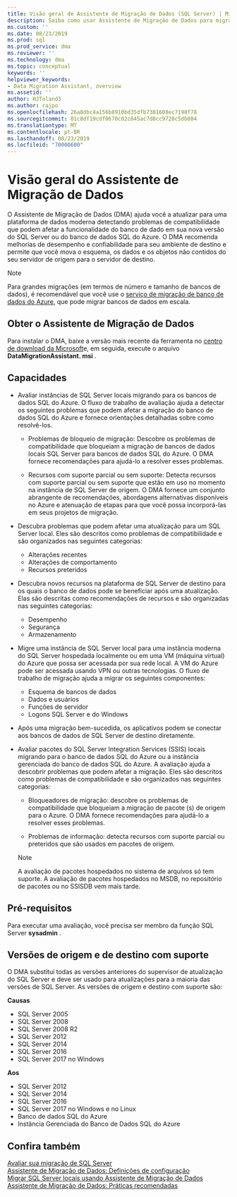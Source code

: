 ```yaml
---
title: Visão geral de Assistente de Migração de Dados (SQL Server) | Microsoft Docs
description: Saiba como usar Assistente de Migração de Dados para migrar bancos de dados do SQL Server para outros bancos de dados do SQL Server ou do Azure
ms.custom: ''
ms.date: 08/23/2019
ms.prod: sql
ms.prod_service: dma
ms.reviewer: ''
ms.technology: dma
ms.topic: conceptual
keywords: ''
helpviewer_keywords:
- Data Migration Assistant, overview
ms.assetid: ''
author: HJToland3
ms.author: rajpo
ms.openlocfilehash: 26a8dbc4a156b8910bd35dfb7381608ec7198f78
ms.sourcegitcommit: 01c8df19cdf0670c02c645ac7d8cc9720c5db084
ms.translationtype: MT
ms.contentlocale: pt-BR
ms.lasthandoff: 08/23/2019
ms.locfileid: "70000600"
---
```

# <a name="overview-of-data-migration-assistant"></a>Visão geral do Assistente de Migração de Dados
O Assistente de Migração de Dados (DMA) ajuda você a atualizar para uma plataforma de dados moderna detectando problemas de compatibilidade que podem afetar a funcionalidade do banco de dado em sua nova versão do SQL Server ou do banco de dados SQL do Azure. O DMA recomenda melhorias de desempenho e confiabilidade para seu ambiente de destino e permite que você mova o esquema, os dados e os objetos não contidos do seu servidor de origem para o servidor de destino.

> [!NOTE] 
> Para grandes migrações (em termos de número e tamanho de bancos de dados), é recomendável que você use o [serviço de migração de banco de dados do Azure](/azure/dms/dms-overview), que pode migrar bancos de dados em escala.
  
## <a name="get-data-migration-assistant"></a>Obter o Assistente de Migração de Dados
Para instalar o DMA, baixe a versão mais recente da ferramenta no [centro de download da Microsoft](https://www.microsoft.com/download/details.aspx?id=53595)e, em seguida, execute o arquivo **DataMigrationAssistant. msi** .

## <a name="capabilities"></a>Capacidades
- Avaliar instâncias de SQL Server locais migrando para os bancos de dados SQL do Azure. O fluxo de trabalho de avaliação ajuda a detectar os seguintes problemas que podem afetar a migração do banco de dados SQL do Azure e fornece orientações detalhadas sobre como resolvê-los.

  - Problemas de bloqueio de migração: Descobre os problemas de compatibilidade que bloqueiam a migração de bancos de dados locais SQL Server para bancos de dados SQL do Azure. O DMA fornece recomendações para ajudá-lo a resolver esses problemas.

  - Recursos com suporte parcial ou sem suporte: Detecta recursos com suporte parcial ou sem suporte que estão em uso no momento na instância de SQL Server de origem. O DMA fornece um conjunto abrangente de recomendações, abordagens alternativas disponíveis no Azure e atenuação de etapas para que você possa incorporá-las em seus projetos de migração.

- Descubra problemas que podem afetar uma atualização para um SQL Server local. Eles são descritos como problemas de compatibilidade e são organizados nas seguintes categorias:

  - Alterações recentes
  - Alterações de comportamento
  - Recursos preteridos

- Descubra novos recursos na plataforma de SQL Server de destino para os quais o banco de dados pode se beneficiar após uma atualização. Elas são descritas como recomendações de recursos e são organizadas nas seguintes categorias:

  - Desempenho
  - Segurança
  - Armazenamento

- Migre uma instância de SQL Server local para uma instância moderna do SQL Server hospedada localmente ou em uma VM (máquina virtual) do Azure que possa ser acessada por sua rede local. A VM do Azure pode ser acessada usando VPN ou outras tecnologias. O fluxo de trabalho de migração ajuda a migrar os seguintes componentes:

  - Esquema de bancos de dados
  - Dados e usuários
  - Funções de servidor
  - Logons SQL Server e do Windows

- Após uma migração bem-sucedida, os aplicativos podem se conectar aos bancos de dados de SQL Server de destino diretamente.

- Avaliar pacotes do SQL Server Integration Services (SSIS) locais migrando para o banco de dados SQL do Azure ou a instância gerenciada do banco de dados SQL do Azure. A avaliação ajuda a descobrir problemas que podem afetar a migração. Eles são descritos como problemas de compatibilidade e são organizados nas seguintes categorias:

  - Bloqueadores de migração: descobre os problemas de compatibilidade que bloqueiam a migração de pacote (s) de origem para o Azure. O DMA fornece recomendações para ajudá-lo a resolver esses problemas.

  - Problemas de informação: detecta recursos com suporte parcial ou preteridos que são usados em pacotes de origem.

  > [!NOTE]
  > A avaliação de pacotes hospedados no sistema de arquivos só tem suporte.
  > A avaliação de pacotes hospedados no MSDB, no repositório de pacotes ou no SSISDB vem mais tarde.

## <a name="prerequisites"></a>Pré-requisitos
Para executar uma avaliação, você precisa ser membro da função SQL Server **sysadmin** .

## <a name="supported-source-and-target-versions"></a>Versões de origem e de destino com suporte
O DMA substitui todas as versões anteriores do supervisor de atualização do SQL Server e deve ser usado para atualizações para a maioria das versões de SQL Server. As versões de origem e destino com suporte são:

**Causas**
- SQL Server 2005
- SQL Server 2008
- SQL Server 2008 R2
- SQL Server 2012 
- SQL Server 2014
- SQL Server 2016
- SQL Server 2017 no Windows

**Aos**
- SQL Server 2012
- SQL Server 2014
- SQL Server 2016
- SQL Server 2017 no Windows e no Linux
- Banco de dados SQL do Azure
- Instância Gerenciada do Banco de Dados SQL do Azure

## <a name="see-also"></a>Confira também
[Avaliar sua migração de SQL Server](../dma/dma-assesssqlonprem.md)     
[Assistente de Migração de Dados: Definições de configuração](../dma/dma-configurationsettings.md)     
[Migrar SQL Server locais usando Assistente de Migração de Dados](../dma/dma-migrateonpremsql.md)     
[Assistente de Migração de Dados: Práticas recomendadas](../dma/dma-bestpractices.md)     
